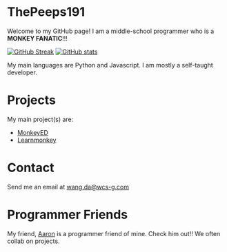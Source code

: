 # ThePeeps191

Welcome to my GitHub page! I am a middle-school programmer who is a <b>MONKEY FANATIC</b>!!!

[![GitHub Streak](http://github-readme-streak-stats.herokuapp.com?user=ThePeeps191&theme=nightowl&date_format=M%20j%5B%2C%20Y%5D)](https://git.io/streak-stats)
[![GitHub stats](https://github-readme-stats.vercel.app/api?username=ThePeeps191&show_icons=true)](https://github.com/anuraghazra/github-readme-stats)

My main languages are Python and Javascript. I am mostly a self-taught developer.

# Projects

My main project(s) are:
<ul>
  <li><a href="https://monkeyed.repl.co" target="_blank">MonkeyED</a></li>
  <li><a href="https://learnmonkey.github.io" target="_blank">Learnmonkey</a></li>
</ul>

# Contact

Send me an email at <a href="mailto:wang.da@wcs-g.com">wang.da@wcs-g.com</a>

# Programmer Friends

My friend, <a href="https://github.com/calgary34">Aaron</a> is a programmer friend of mine. Check him out!! We often collab on projects.
